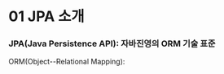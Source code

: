 01 JPA 소개
===========

### JPA(Java Persistence API): 자바진영의 ORM 기술 표준

ORM(Object--Relational Mapping): 
